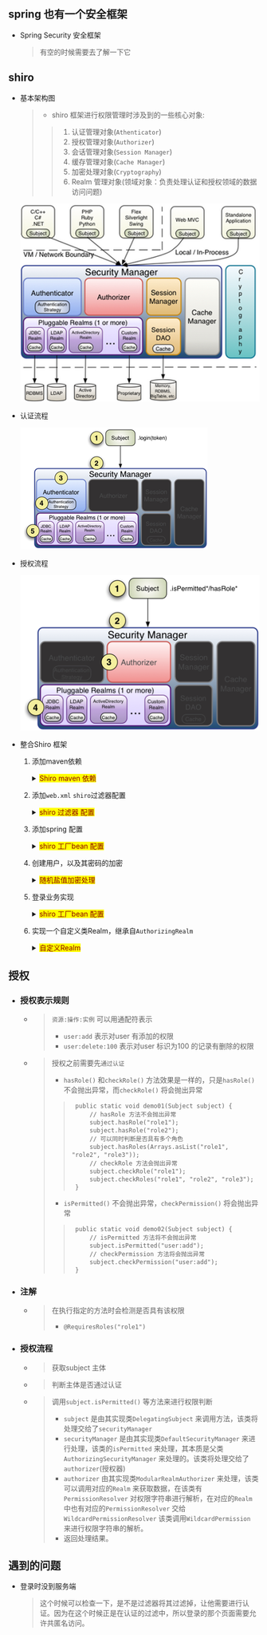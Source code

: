 

## spring 也有一个安全框架
- Spring Security 安全框架
    > 有空的时候需要去了解一下它

## shiro 
- 基本架构图
    > - shiro 框架进行权限管理时涉及到的一些核心对象: 
    >> 1.  认证管理对象(`Athenticator`)
    >> 1.  授权管理对象(`Authorizer`)
    >> 1.  会话管理对象(`Session Manager`)
    >> 1.  缓存管理对象(`Cache Manager`)
    >> 1.  加密处理对象(`Cryptography`)
    >> 1.  Realm 管理对象(领域对象：负责处理认证和授权领域的数据访问问题)

    ![](./img/shiro_base.png)

- 认证流程

    ![](./img/shiro_authenticator_proccess.png)

- 授权流程

    ![](./img/shiro_authorizer_proccess.png)



- 整合Shiro 框架
    1. 添加maven依赖
        <details>
        <summary><mark><font color=darkred>Shiro maven 依赖</font></mark></summary>

		>       <dependency>
		>       	<groupId>org.apache.shiro</groupId>
		>       	<artifactId>shiro-spring</artifactId>
		>       	<version>1.3.2</version>
		>       </dependency>
		>       <dependency>
		>       	<groupId>org.apache.shiro</groupId>
		>       	<artifactId>shiro-ehcache</artifactId>
		>       	<version>1.3.2</version>
		>       </dependency>
        </details>

    2. 添加`web.xml` `shiro`过滤器配置
        <details>
        <summary><mark><font color=darkred>shiro 过滤器 配置</font></mark></summary>

        > - 参数名为一个spring bean 对象，这个对应spring 配置文件中的配置id
        > - 配置shirofilter 通过代码来配置，对象由spring 容器来创建的，但是交由servlet 容器来管理
        >>     <filter>
        >>         <filter-name>shiroFilter</filter-name>
        >>         <filter-class>org.springframework.web.filter.DelegatingFilterProxy</filter-class>
        >>         <init-param>
        >>              <!-- 表示bean 的生命周期由servlet 来管理 -->
        >>              <param-name>targetFilterLifecycle</param-name>
        >>              <param-value>true</param-value>
        >>         </init-param>
        >>         <init-param>
        >>              <!-- 表示在Spring 容器中bean 的id -->
        >>              <!-- 如果不配置该属性，那么默认和该filter-name 标签的值一致 -->
        >>             <param-name>targetBeanName</param-name>
        >>             <!-- 这个名字需要与spring bean 里面配置的bean 对象的ID 值相对应 -->
        >>             <param-value>shiroFilter</param-value>
        >>         </init-param>
        >>     </filter>
        >>     <filter-mapping>
        >>         <filter-name>shiroFilter</filter-name>
        >>         <url-pattern>/*</url-pattern>
        >>     </filter-mapping>
        </details>
    3. 添加spring 配置
        <details>
        <summary><mark><font color=darkred>shiro 工厂bean 配置</font></mark></summary>

        >  - 添加一个自定义的Realm bean 对象
        >>     <bean id="userRealm" class="com.jt.sys.service.realm.ShiroUserRealm">
        >>         <!-- 凭证算法匹配器 -->
        >>         <property name="credentialsMatcher">
        >>             <bean class="org.apache.shiro.authc.credential.HashedCredentialsMatcher">
        >>                 <property name="hashAlgorithmName" value="MD5"></property>
        >>             </bean>
        >>         </property>
        >>     </bean>
        > - 配置shiro 安全管理器, 是shiro 框架的核心安全管理器
        >>     <bean id="securityManager" class="org.apache.shiro.web.mgt.DefaultWebSecurityManager">
        >>         <property name="realm" ref="userRealm"></property>
        >>     </bean>
        > - shiro工厂bean配置(这个id 值提供给web.xml 中配置的过滤器的参数值使用 )
        >>     <bean id="shiroFilter" class= "org.apache.shiro.spring.web.ShiroFilterFactoryBean">
        > `shiro的核心安全接口`
        >>         <property name="securityManager" ref="securityManager" />
        > `要求登录时的连接`
        >>         <property name="loginUrl" value="/loginUI.do"></property>
        > `登录成功后要跳转的连接(这个也可以在程序中处理)`
        >>         <!-- <property name="unauthorizedUrl" value="/default.html"></property> -->
        > `访问未对其授权的资源时,要跳转的连接`
        >>         <property name="filterChainDefinitions">
        >>             <value>
        > `允许匿名访问的资源，这个必须要写在前面`
        >>                 /bower_components/** = anon
        >>                 /build/** = anon
        >>                 /dist/** = anon
        >>                 /plugins/** = anon
        >> 
        > `可以匿名访问的路径, 例如：验证码、登录连接、退出连接`
        >>                 /loginUI.do = anon
        >>                 /doLogin.do = anon
        >>                 /indexUI.do = anon
        > `这个logout.do 我们都不需要实现，对于这个项目而言` '='后面的logout 必须是这个字符串，不能是别的
        >>                 /logout.do = logout
        > `剩余其他的路径都必须通过才可以访问，这个要写在最后。`
        >>                /** = authc
        >>             </value>
        >>         </property>
        >>     </bean>
        > - Shiro 生命周期处理器，Shiro 框架会负责管理Shiro 各种组件对象的生命周期
        >>     <bean id="lifecycleBeanPostProcessor" 
        >>        class="org.apache.shiro.spring.LifecycleBeanPostProcessor"></bean>
        > - 启用shiro 注解权限检查
        >>     <bean
        >>        class="org.springframework.aop.framework.autoproxy.DefaultAdvisorAutoProxyCreator"
        >>          depends-on="lifecycleBeanPostProcessor"></bean>
        >>     <bean
        >>       class="org.apache.shiro.spring.security.interceptor.AuthorizationAttributeSourceAdvisor">
        >>         <property name="securityManager" ref="securityManager"></property>
        >>     </bean>

        </details>

    4. 创建用户，以及其密码的加密
        <details>
        <summary><mark><font color=darkred>随机盐值加密处理</font></mark></summary>

        > - 采用随机值作为盐值进行加密处理然后保存到数据库中
		>>     String pwd = entity.getPassword();
		>>     if (!StringUtils.isEmpty(pwd)) {
		>>         ByteSource source = ByteSource.Util.bytes(pwd.getBytes());
		>>         String salt = UUID.randomUUID().toString();
		>>         SimpleHash simpleHash = new SimpleHash("MD5", source, salt);
		>>         entity.setPassword(simpleHash.toHex());
		>>         entity.setSalt(salt);
		>>     }
        </details>
    5. 登录业务实现
        <details>
        <summary><mark><font color=darkred>shiro 工厂bean 配置</font></mark></summary>

        > 登录业务调用主体的登录接口，然后会跳转到自定义的realm 中处理。
        >>     public void login(String username, String password) {
        >>     	Subject subject = SecurityUtils.getSubject();
        >>     	if (subject.isAuthenticated())
        >>     		return;
        >>     	UsernamePasswordToken token = new UsernamePasswordToken(username, password);
        >>     	try {
        >>     		subject.login(token);	// token-->SecurityManager-->realm			
        >>     	} catch (IncorrectCredentialsException ice) {
        >>     		ice.printStackTrace();
        >>     		throw new ServiceException("密码错误");
        >>     	} catch (AuthenticationException ae) {
        >>     		ae.printStackTrace();
        >>     		throw new ServiceException("认证失败");
        >>     	}
        >>     }
        </details>

    6. 实现一个自定义类Realm，继承自`AuthorizingRealm`
        <details>
        <summary><mark><font color=darkred>自定义Realm</font></mark></summary>

        > - 引入包
        >>     import org.apache.shiro.SecurityUtils;
        >>     import org.apache.shiro.authc.AuthenticationException;
        >>     import org.apache.shiro.authc.AuthenticationInfo;
        >>     import org.apache.shiro.authc.AuthenticationToken;
        >>     import org.apache.shiro.authc.SimpleAuthenticationInfo;
        >>     import org.apache.shiro.authc.UsernamePasswordToken;
        >>     import org.apache.shiro.authz.AuthorizationInfo;
        >>     import org.apache.shiro.authz.SimpleAuthorizationInfo;
        >>     import org.apache.shiro.realm.AuthorizingRealm;
        >>     import org.apache.shiro.subject.PrincipalCollection;
        >>     import org.apache.shiro.util.ByteSource;
        >>     import org.springframework.beans.factory.annotation.Autowired;
        >>     import com.jt.sys.dao.SysUserDao;
        >>     import com.jt.sys.pojo.SysUser;
        >>     
        > Component 这个注解可以不加，因为在配置文件中有添加了相应的配置
        >>     @Component
        >>     public class ShiroUserRealm extends AuthorizingRealm {
        >>         @Autowired
        >>         private SysUserDao sysUserDao;
        >>     
        > - 授权(权限)检测方法
        >>         @Override
        >>         protected AuthorizationInfo doGetAuthorizationInfo(PrincipalCollection arg0) {
        >>             System.out.println("ShiroUserRealm.doGetAuthorizationInfo()");
        >>             // 1. 获取用户权限(用户-->角色-->资源)
        >>             // 1.1 获取用户信息(session)
        >>             SysUser user = (SysUser) SecurityUtils.getSubject().getSession().getAttribute      >>   ("user");
        >>             // 1.2 根据用户信息获取资源的访问权限
        >>             List<String> list = sysUserDao.findUserPermissions(user.getId());
        >>             Set<String> set = new HashSet<>(list);	// 去重
        >>             System.out.println("permissions: " + set);
        >>             
        >>             // 2. 封装用户权限(AuthorizationInfo)
        >>             SimpleAuthorizationInfo info = new SimpleAuthorizationInfo();
        >>             info.setStringPermissions(set);
        >>             
        >>             return info;
        >>         }
        >>     
        > - 认证检测(用户身份是否存在，密码是否正确)
        > - 调用流程: `subject.login(token)` --> `securityManager` --> `Authentication` --> `Realm.doGetAuthenticationInfo`
        > - 对应创建用户时的密码加密流程以及方法
        >>         @Override
        >>         protected AuthenticationInfo doGetAuthenticationInfo(AuthenticationToken token) throws AuthenticationException {
        >>             UsernamePasswordToken upToken = (UsernamePasswordToken) token;
        >>             String username = upToken.getUsername();
        >>             SysUser user = sysUserDao.findObjectByUserName(username);
        >>             
        >>             ByteSource byteSource = ByteSource.Util.bytes(user.getSalt().getBytes());
        >>             
        >>             SimpleAuthenticationInfo info = new SimpleAuthenticationInfo(
        >>                     // 用户身份，已加密的密码，盐值对应的ByteSource, realm 的名字
        >>                     user.getUsername(), user.getPassword(), byteSource, getName());
        >>             
        >>             // 4. 存储用户信息(session)
        >>             SecurityUtils.getSubject().getSession().setAttribute("user", user);
        >>             
        >>             return info;	// 此对象返回给认证了？ 认证器对象
        >>         }
        >>     
        >>     }
        </details>

## 授权
- ### 授权表示规则
    - > `资源:操作:实例`  可以用通配符表示
        > - `user:add` 表示对user 有添加的权限
        > - `user:delete:100` 表示对user 标识为100 的记录有删除的权限
    - > 授权之前需要先`通过认证`
        > - `hasRole()` 和`checkRole()` 方法效果是一样的，只是`hasRole()` 不会抛出异常，而`checkRole()` 将会抛出异常
        >>      public static void demo01(Subject subject) {
        >>          // hasRole 方法不会抛出异常
        >>          subject.hasRole("role1");
        >>          subject.hasRole("role2");
        >>          // 可以同时判断是否具有多个角色
        >>          subject.hasRoles(Arrays.asList("role1", "role2", "role3"));
        >>          // checkRole 方法会抛出异常
        >>          subject.checkRole("role1");
        >>          subject.checkRoles("role1", "role2", "role3");
        >>      }
        > - `isPermitted()` 不会抛出异常，`checkPermission()` 将会抛出异常
        >>      public static void demo02(Subject subject) {
        >>          // isPermitted 方法将不会抛出异常
        >>          subject.isPermitted("user:add");
        >>          // checkPermission 方法将会抛出异常
        >>          subject.checkPermission("user:add");
        >>      }

- ### 注解
    - > 在执行指定的方法时会检测是否具有该权限
        > - `@RequiresRoles("role1")`

- ### 授权流程
    - > 获取subject 主体
    - > 判断主体是否通过认证
    - > 调用`subject.isPermitted()` 等方法来进行权限判断
        > - `subject` 是由其实现类`DelegatingSubject` 来调用方法，该类将处理交给了`securityManager`
        > - `securityManager` 是由其实现类`DefaultSecurityManager` 来进行处理，该类的`isPermitted` 来处理，其本质是父类`AuthorizingSecurityManager` 来处理的。该类将处理交给了`authorizer`(授权器)
        > - `authorizer` 由其实现类`ModularRealmAuthorizer` 来处理，该类可以调用对应的`Realm` 来获取数据，在该类有`PermissionResolver` 对权限字符串进行解析，在对应的`Realm` 中也有对应的`PermissionResolver` 交给`WildcardPermissionResolver` 该类调用`WildcardPermission` 来进行权限字符串的解析。
        > - 返回处理结果。


## 遇到的问题
- 登录时没到服务端
    > 这个时候可以检查一下，是不是过滤器将其过滤掉，让他需要进行认证。因为在这个时候正是在认证的过滤中，所以登录的那个页面需要允许共匿名访问。